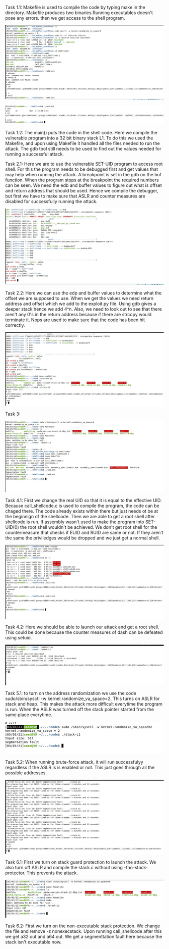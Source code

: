 Task 1.1:
Makefile is used to compile the code by typing make in the directory. Makefile produces two binaries.Running executables doesn't pose any errors. 
then we get access to the shell program. 



![task 1](https://github.com/Rania-ME/csci-476-594-spring2021-private/blob/main/task%201.JPG)



![task 1.1](https://github.com/Rania-ME/csci-476-594-spring2021-private/blob/main/task%201.1.JPG)



Task 1.2:
The main() puts the code in the shell code.
Here we compile the vulnerable program into a 32 bit binary stack L1. To do this we used the Makefile, and upon using Makefile it handled all 
the files needed to run the attack. The gdb tool still needs to be used to find out the values needed for running a successful attack. 




Task 2.1:
Here we are to use the vulnerable SET-UID program to access root shell. For this the program needs to be debugged first and get values that may
help when running the attack. A breakpoint is set in the gdb on the bof function. When the program stops at the breakpoint the required numbers can be seen.
We need the edb and buffer values to figure out what is offset and return address that should be used. Hence we compile the debugger, but first we have to 
make sure that ASLR and counter measures are disabled for successfully running the attack. 




![task 2](https://github.com/Rania-ME/csci-476-594-spring2021-private/blob/main/task%202.JPG) 




Task 2.2:
Here we can use the edp and buffer values to determine what the offset we are supposed to use. When we get the values we need return address and offset
which we add to the exploit.py file. Using gdb gives a deeper stack hence we add 4^n. Also, we need to look out to see that there aren't any 0's in the 
return address because if there are strcopy would terminate it. Nops are used to make sure that the code has been hit correctly. 




![task 2.2](https://github.com/Rania-ME/csci-476-594-spring2021-private/blob/main/task%202.2.JPG)






Task 3: 




![task 3](https://github.com/Rania-ME/csci-476-594-spring2021-private/blob/main/task%203.JPG)




Task 4.1: 
First we change the real UID so that it is equal to the effective UID. Because call_shellcode.c is used to  compile the program, the code can be chaged there.
The code already exists within there but just needs ot be at the beginnign of the shellcode. Then we are able to get a root shell after shellcode is run. 
If assembly wasn't used to make the program into SET-UID(0) the root shell wouldn't be achieved. We don't get root shell for the countermeasure that checks
if EUID and RUID are same or not. If they aren't the same the priviledges would be dropped and we just get a normal shell. 




![task 4.1](https://github.com/Rania-ME/csci-476-594-spring2021-private/blob/main/task%204.1.JPG) 




Task 4.2:
Here we should be able to launch our attack and get a root shell. This could be done because the counter measures of dash can be defeated using setuid. 


![task 4.2](https://github.com/Rania-ME/csci-476-594-spring2021-private/blob/main/task%204.2.JPG) 




Task 5.1:
to turn on the address randomization we use the code sudo/sbin/sysctl -w kernel.randomize_va_space=2. This turns on ASLR for stack and heap. This makes the attack
more difficult everytime the program is run. When the ASLR was turned off the stack pointer started from the same place everytime. 



![task 5.1](https://github.com/Rania-ME/csci-476-594-spring2021-private/blob/main/task%205.1.JPG)




Task 5.2:
When running brute-force attack, it will run successfulyy regardless if the ASLR is is enabled or not. This just goes through all the possible addresses.



![task 5.2](https://github.com/Rania-ME/csci-476-594-spring2021-private/blob/main/task%205.2.JPG) 



Task 6.1:
First we turn on stack guard protection to launch the attack. We also turn off ASLR and compile the stack.c without using -fno-stack-protector. This prevents the 
attack. 



![task 6.1](https://github.com/Rania-ME/csci-476-594-spring2021-private/blob/main/task%206.1.JPG)




Task 6.2:
First we turn on the non-executable stack protection. We change the file and remove -z nonexecstack. Upon running call_shellcode after this we get a32.out
and a64.out. We get a segmenttation fault here because the stack isn't executable now. 

